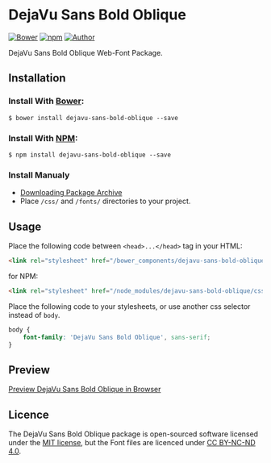 # DejaVu Sans Bold Oblique

[![Bower](https://img.shields.io/bower/v/dejavu-sans-bold-oblique.svg)](http://bower.io/search/?q=dejavu-sans-bold-oblique)
[![npm](https://img.shields.io/npm/v/dejavu-sans-bold-oblique.svg)](https://www.npmjs.com/package/dejavu-sans-bold-oblique)
[![Author](https://img.shields.io/badge/Font_Author-Besarion_Gugushvili-blue.svg)](https://github.com/web-fonts/dejavu-sans-bold-oblique)

DejaVu Sans Bold Oblique Web-Font Package.

## Installation

### Install With [Bower](http://bower.io):

```
$ bower install dejavu-sans-bold-oblique --save
```

### Install With [NPM](https://www.npmjs.com):

```
$ npm install dejavu-sans-bold-oblique --save
```

### Install Manualy

* [Downloading Package Archive](https://github.com/web-fonts/dejavu-sans-bold-oblique/archive/master.zip)
* Place `/css/` and `/fonts/` directories to your project.

## Usage

Place the following code between `<head>...</head>` tag in your HTML:

```html
<link rel="stylesheet" href="/bower_components/dejavu-sans-bold-oblique/css/dejavu-sans-bold-oblique.css">
```

for NPM:

```html
<link rel="stylesheet" href="/node_modules/dejavu-sans-bold-oblique/css/dejavu-sans-bold-oblique.css">
```

Place the following code to your stylesheets, or use another css selector instead of `body`.

```css
body {
    font-family: 'DejaVu Sans Bold Oblique', sans-serif;
}
```

## Preview

[Preview DejaVu Sans Bold Oblique in Browser](http://web-fonts.ge/dejavu-sans-bold-oblique)

## Licence

The DejaVu Sans Bold Oblique package is open-sourced software licensed under the [MIT license](http://opensource.org/licenses/MIT), but the Font files are licenced under [CC BY-NC-ND 4.0](http://creativecommons.org/licenses/by-nc-nd/4.0/).